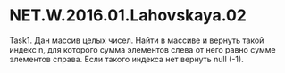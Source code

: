 # NET.W.2016.01.Lahovskaya.02
Task1. Дан массив целых чисел. Найти в массиве и вернуть такой индекс n,
для которого сумма элементов слева от него равно сумме элементов справа. Если такого индекса нет вернуть null (-1).
